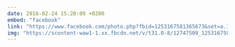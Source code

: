 ```yaml
---
date: 2016-02-24 15:20:09 +0200
embed: "facebook"
link: "https://www.facebook.com/photo.php?fbid=1253167581365673&set=a.101362916546151.3465.100000173280073&type=3"
img: "https://scontent-waw1-1.xx.fbcdn.net/v/t31.0-8/12747509_1253167581365673_8846109770981999697_o.jpg?oh=21d2b3c5b6f9b8b75544a328a8edbfbc&oe=596F2587"
---
```

